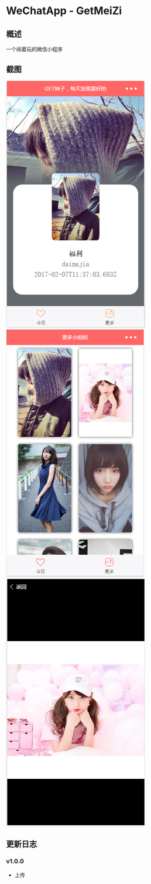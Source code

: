# WeChatApp - GetMeiZi

## 概述
一个闹着玩的微信小程序

## 截图
![](https://github.com/ZhelinCheng/GetMeiZi/blob/master/show/1.png)
![](https://github.com/ZhelinCheng/GetMeiZi/blob/master/show/2.png)
![](https://github.com/ZhelinCheng/GetMeiZi/blob/master/show/3.png)

## 更新日志

### v1.0.0
- 上传
